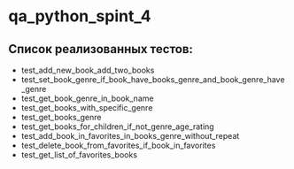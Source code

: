 # qa_python_spint_4
## Список реализованных тестов:
- test_add_new_book_add_two_books
- test_set_book_genre_if_book_have_books_genre_and_book_genre_have_genre
- test_get_book_genre_in_book_name
- test_get_books_with_specific_genre
- test_get_books_genre
- test_get_books_for_children_if_not_genre_age_rating
- test_add_book_in_favorites_in_books_genre_without_repeat
- test_delete_book_from_favorites_if_book_in_favorites
- test_get_list_of_favorites_books
